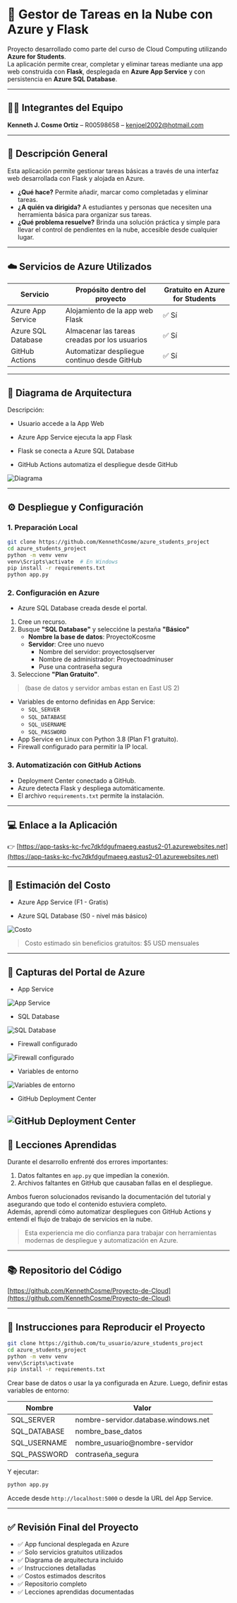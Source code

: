 # 📌 Gestor de Tareas en la Nube con Azure y Flask

Proyecto desarrollado como parte del curso de Cloud Computing utilizando **Azure for Students**.  
La aplicación permite crear, completar y eliminar tareas mediante una app web construida con **Flask**, desplegada en **Azure App Service** y con persistencia en **Azure SQL Database**.

---

## 🧑‍💻 Integrantes del Equipo

**Kenneth J. Cosme Ortiz** – R00598658 – kenjoel2002@hotmail.com

---

## 🎯 Descripción General

Esta aplicación permite gestionar tareas básicas a través de una interfaz web desarrollada con Flask y alojada en Azure.

- **¿Qué hace?** Permite añadir, marcar como completadas y eliminar tareas.  
- **¿A quién va dirigida?** A estudiantes y personas que necesiten una herramienta básica para organizar sus tareas.  
- **¿Qué problema resuelve?** Brinda una solución práctica y simple para llevar el control de pendientes en la nube, accesible desde cualquier lugar.

---

## ☁️ Servicios de Azure Utilizados

| Servicio           | Propósito dentro del proyecto                    | Gratuito en Azure for Students |
|--------------------|--------------------------------------------------|-------------------------------|
| Azure App Service  | Alojamiento de la app web Flask                  | ✅ Sí                         |
| Azure SQL Database | Almacenar las tareas creadas por los usuarios   | ✅ Sí                         |
| GitHub Actions     | Automatizar despliegue continuo desde GitHub    | ✅ Sí                         |

---

## 🧱 Diagrama de Arquitectura
Descripción: 

- Usuario accede a la App Web 

- Azure App Service ejecuta la app Flask 

- Flask se conecta a Azure SQL Database 

- GitHub Actions automatiza el despliegue desde GitHub
  
![Diagrama](images/DIAGRAM.png)

---

## ⚙️ Despliegue y Configuración

### 1. Preparación Local

```bash
git clone https://github.com/KennethCosme/azure_students_project
cd azure_students_project
python -m venv venv
venv\Scripts\activate  # En Windows
pip install -r requirements.txt
python app.py
```

### 2. Configuración en Azure

- Azure SQL Database creada desde el portal.
1. Cree un recurso.
2. Busque **"SQL Database"** y seleccióne la pestaña **"Básico"**
   - **Nombre la base de datos**: ProyectoKcosme
   - **Servidor**: Cree uno nuevo
     - Nombre del servidor: proyectosqlserver
     - Nombre de administrador: Proyectoadminuser
     - Puse una contraseña segura
4. Seleccione **"Plan Gratuito"**.

>(base de datos y servidor ambas estan en East US 2)

- Variables de entorno definidas en App Service:
  - `SQL_SERVER`
  - `SQL_DATABASE`
  - `SQL_USERNAME`
  - `SQL_PASSWORD`
- App Service en Linux con Python 3.8 (Plan F1 gratuito).
- Firewall configurado para permitir la IP local.

### 3. Automatización con GitHub Actions

- Deployment Center conectado a GitHub.
- Azure detecta Flask y despliega automáticamente.
- El archivo `requirements.txt` permite la instalación.

---

## 💻 Enlace a la Aplicación

👉 [https://app-tasks-kc-fvc7dkfdgufmaeeg.eastus2-01.azurewebsites.net](https://app-tasks-kc-fvc7dkfdgufmaeeg.eastus2-01.azurewebsites.net)

---

## 💸 Estimación del Costo

- Azure App Service (F1 - Gratis) 

- Azure SQL Database (S0 - nivel más básico) 

![Costo](images/Azureprice.PNG)

> Costo estimado sin beneficios gratuitos: $5 USD mensuales  

---

## 📁 Capturas del Portal de Azure


- App Service

![App Service](images/Appservice.PNG)

- SQL Database

![SQL Database](images/Sqldatabase.PNG)

- Firewall configurado

![Firewall configurado](images/Firewall.PNG)

- Variables de entorno

![Variables de entorno](images/Variable.PNG)

- GitHub Deployment Center

![GitHub Deployment Center](images/Deployment.PNG)
---

## 📘 Lecciones Aprendidas

Durante el desarrollo enfrenté dos errores importantes:

1. Datos faltantes en `app.py` que impedían la conexión.
2. Archivos faltantes en GitHub que causaban fallas en el despliegue.

Ambos fueron solucionados revisando la documentación del tutorial y asegurando que todo el contenido estuviera completo.  
Además, aprendí cómo automatizar despliegues con GitHub Actions y entendí el flujo de trabajo de servicios en la nube.

> Esta experiencia me dio confianza para trabajar con herramientas modernas de despliegue y automatización en Azure.

---

## 📚 Repositorio del Código

[https://github.com/KennethCosme/Proyecto-de-Cloud](https://github.com/KennethCosme/Proyecto-de-Cloud)

---

## 📄 Instrucciones para Reproducir el Proyecto

```bash
git clone https://github.com/tu_usuario/azure_students_project
cd azure_students_project
python -m venv venv
venv\Scripts\activate
pip install -r requirements.txt
```

Crear base de datos o usar la ya configurada en Azure. Luego, definir estas variables de entorno:


| Nombre             | Valor                         |
|--------------------|-------------------------------|
| SQL_SERVER         | nombre-servidor.database.windows.net |
| SQL_DATABASE       | nombre_base_datos             |
| SQL_USERNAME       | nombre_usuario@nombre-servidor |
| SQL_PASSWORD       | contraseña_segura             |


Y ejecutar:

```bash
python app.py
```

Accede desde `http://localhost:5000` o desde la URL del App Service.

---

## ✅ Revisión Final del Proyecto

- ✅ App funcional desplegada en Azure
- ✅ Solo servicios gratuitos utilizados
- ✅ Diagrama de arquitectura incluido
- ✅ Instrucciones detalladas
- ✅ Costos estimados descritos
- ✅ Repositorio completo
- ✅ Lecciones aprendidas documentadas

